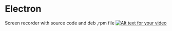 # Electron
Screen recorder with source code and deb ,rpm file
[![Alt text for your video](doc/gifName.gif)](https://github.com/shwanvas060/electron/blob/main/recording.webm)

